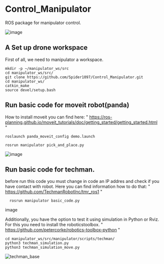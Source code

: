 # Control_Manipulator
ROS package for manipulator control.

![image](https://github.com/Spider1097/Control_Manipulator/assets/118929720/c5cbea40-7921-4aed-b6d4-52114f4a535a)

## A Set up drone workspace
First of all, we need to manipulator a workspace.

```
mkdir -p ~/manipulator_ws/src
cd manipulator_ws/src/
git clone https://github.com/Spider1097/Control_Manipulator.git
cd manipulator_ws/
catkin_make
source devel/setup.bash
```

## Run basic code for moveit robot(panda)
How to install moveit you can find here: " https://ros-planning.github.io/moveit_tutorials/doc/getting_started/getting_started.html "
  ```
  roslaunch panda_moveit_config demo.launch

  rosrun manipulator pick_and_place.py 
 ```
  ![image](https://github.com/Spider1097/Control_Manipulator/assets/118929720/f6377581-e447-430d-9a58-63489772e487)

## Run basic code for techman.
before run this code you must change in code an IP addres and check if you have contact with robot. 
Here you can find information how to do that: " https://github.com/TechmanRobotInc/tmr_ros1 "
```
  rosrun manipulator basic_code.py 
 ```
image

Additionally, you have the option to test it using simulation in Python or Rviz.
For this you need to install the roboticstoolbox. " https://github.com/petercorke/robotics-toolbox-python "
 ```
 cd manipulator_ws/src/manipulator/scripts/techman/
 python3 techman_simulation.py
 python3 techman_simulation_move.py
 ```

![techman_base](https://github.com/Spider1097/Control_Manipulator/assets/118929720/00066829-2323-42ae-94dd-224078187807)





